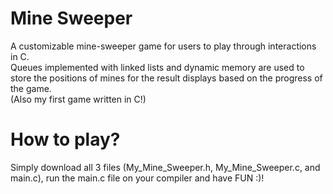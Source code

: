 # Mine Sweeper
A customizable mine-sweeper game for users to play through interactions in C. <br /> Queues implemented with linked lists and dynamic memory are used to store the positions of mines for the result displays based on the progress of the game. <br /> 
(Also my first game written in C!)

# How to play?
Simply download all 3 files (My_Mine_Sweeper.h, My_Mine_Sweeper.c, and main.c), run the main.c file on your compiler and have FUN :)!
